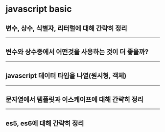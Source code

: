 # javascript basic

## 변수, 상수, 식별자, 리터럴에 대해 간략히 정리


---

## 변수와 상수중에서 어떤것을 사용하는 것이 더 좋을까?


---

## javascript 데이터 타입을 나열(원시형, 객체)


---

## 문자열에서 템플릿과 이스케이프에 대해 간략히 정리


---

## es5, es6에 대해 간략히 정리
